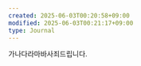 ```yaml
---
created: 2025-06-03T00:20:58+09:00
modified: 2025-06-03T00:21:17+09:00
type: Journal
---
```


가나다라마바사죄드립니다.
